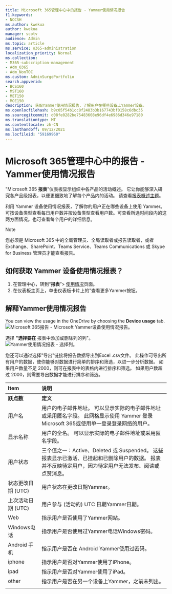 ```yaml
---
title: Microsoft 365管理中心中的报告 - Yammer使用情况报告
f1.keywords:
- NOCSH
ms.author: kwekua
author: kwekua
manager: scotv
audience: Admin
ms.topic: article
ms.service: o365-administration
localization_priority: Normal
ms.collection:
- M365-subscription-management
- Adm_O365
- Adm_NonTOC
ms.custom: AdminSurgePortfolio
search.appverid:
- BCS160
- MST160
- MET150
- MOE150
description: 获取Yammer使用情况报告，了解用户在哪些设备上Yammer设备。
ms.openlocfilehash: b9c05f54b1cc8f2483b3b167743bf0158c6dbc35
ms.sourcegitcommit: d08fe0282be75483608e96df4e6986d346e97180
ms.translationtype: MT
ms.contentlocale: zh-CN
ms.lasthandoff: 09/12/2021
ms.locfileid: "59169960"
---
```

# <a name="microsoft-365-reports-in-the-admin-center---yammer-device-usage-report"></a>Microsoft 365管理中心中的报告 - Yammer使用情况报告

"Microsoft 365 **报表**"仪表板显示组织中各产品的活动概述。 它让你能够深入研究各产品级报表，以便更细致地了解每个产品内的活动。 请查看[报表概述主题](activity-reports.md)。
  
利用 Yammer 设备使用情况报表，了解你的用户正在哪些设备上使用 Yammer。可按设备类型查看每日用户数并按设备类型查看用户数。可查看所选时间段内的这两方面情况。也可查看每个用户的详细信息。
  
> [!NOTE]
> 您必须是 Microsoft 365 中的全局管理员、全局读取者或报告读取者，或者 Exchange、SharePoint、Teams Service、Teams Communications 或 Skype for Business 管理员才能查看报告。  
 
## <a name="how-do-i-get-to-the-yammer-device-usage-report"></a>如何获取 Yammer 设备使用情况报表？

1. 在管理中心，转到“**报表**”\> <a href="https://go.microsoft.com/fwlink/p/?linkid=2074756" target="_blank">使用情况</a>页面。 
2. 在仪表板主页上，单击仪表板卡片上的"查看更多Yammer按钮。
  
## <a name="interpret-the-yammer-device-usage-report"></a>解释Yammer使用情况报告

You can view the usage in the OneDrive by choosing the **Device usage** tab.<br/>![Microsoft 365报告 - Microsoft Yammer设备使用情况报告。](../../media/e21af4c0-0ad2-4485-8ab1-2f82d7dfa90e.png)

选择 **"选择要在** 报表中添加或删除列的列"。  <br/> ![Yammer使用情况报表 - 选择列。](../../media/fc1fc8db-e197-4878-85c7-7ba0d67b9379.png)

您还可以通过选择"导出"链接将报告数据导出到Excel .csv文件。  此操作可导出所有用户的数据，使你能够对数据进行简单的排序和筛选，以进一步分析数据。 如果用户数量不足 2000，则可在报表中的表格内进行排序和筛选。 如果用户数超过 2000，则需要导出数据才能进行排序和筛选。 
  
|Item|说明|
|:-----|:-----|
|**跃点数**|**定义**|
|用户名  <br/> |用户的电子邮件地址。 可以显示实际的电子邮件地址或采用匿名字段。 此网格显示使用 Yammer 登录Microsoft 365或使用单一登录登录网络的用户。 <br/> |
|显示名称  <br/> |用户的全名。 可以显示实际的电子邮件地址或采用匿名字段。  <br/> |
|用户状态  <br/> |三个值之一：Active、Deleted 或 Suspended。 这些报表显示已激活、已挂起和已删除用户的数据。 报表并不反映待定用户，因为待定用户无法发布、阅读或点赞消息。   <br/> |
|状态更改日期 (UTC)   <br/> |用户状态在更改日期Yammer。  <br/> |
|上次活动日期 (UTC)   <br/> |用户参与 (活动的) UTC 日期Yammer日期。  <br/> |
|Web  <br/> |指示用户是否使用了Yammer网站。  <br/> |
|Windows电话  <br/> | 指示用户是否使用过Yammer电话Windows密码。  <br/> |
|Android 手机  <br/> |指示用户是否在 Android Yammer使用过密码。 <br/>|
|iphone <br/> | 指示用户是否对Yammer使用了iPhone。  <br/> |
|ipad  <br/> |指示用户是否对Yammer使用了iPad。 <br/>|
|other  <br/> |指示用户是否在另一个设备上Yammer，之前未列出。 <br/>|
|||